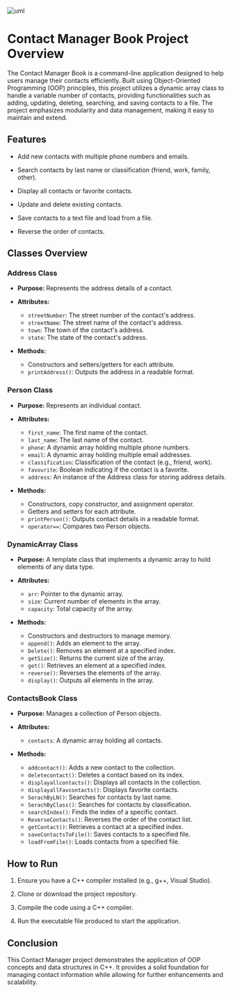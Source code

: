 ![uml](https://github.com/user-attachments/assets/e6f65070-c4a3-4604-bd8e-a8c87db75eac)


# Contact Manager Book Project Overview

The Contact Manager Book is a command-line application designed to help users manage their contacts efficiently. Built using Object-Oriented Programming (OOP) principles, this project utilizes a dynamic array class to handle a variable number of contacts, providing functionalities such as adding, updating, deleting, searching, and saving contacts to a file. The project emphasizes modularity and data management, making it easy to maintain and extend.

## Features

- Add new contacts with multiple phone numbers and emails.

- Search contacts by last name or classification (friend, work, family, other).

- Display all contacts or favorite contacts.

- Update and delete existing contacts.

- Save contacts to a text file and load from a file.

- Reverse the order of contacts.

## Classes Overview

### Address Class
- **Purpose:** Represents the address details of a contact.
  
- **Attributes:**
  - `streetNumber`: The street number of the contact's address.
  - `streetName`: The street name of the contact's address.
  - `town`: The town of the contact's address.
  - `state`: The state of the contact's address.

- **Methods:**
  - Constructors and setters/getters for each attribute.
  - `printAddress()`: Outputs the address in a readable format.

### Person Class
- **Purpose:** Represents an individual contact.
  
- **Attributes:**
  - `first_name`: The first name of the contact.
  - `last_name`: The last name of the contact.
  - `phone`: A dynamic array holding multiple phone numbers.
  - `email`: A dynamic array holding multiple email addresses.
  - `classification`: Classification of the contact (e.g., friend, work).
  - `favourite`: Boolean indicating if the contact is a favorite.
  - `address`: An instance of the Address class for storing address details.

- **Methods:**
  - Constructors, copy constructor, and assignment operator.
  - Getters and setters for each attribute.
  - `printPerson()`: Outputs contact details in a readable format.
  - `operator==`: Compares two Person objects.

### DynamicArray Class
- **Purpose:** A template class that implements a dynamic array to hold elements of any data type.
  
- **Attributes:**
  - `arr`: Pointer to the dynamic array.
  - `size`: Current number of elements in the array.
  - `capacity`: Total capacity of the array.

- **Methods:**
  - Constructors and destructors to manage memory.
  - `append()`: Adds an element to the array.
  - `Delete()`: Removes an element at a specified index.
  - `getSize()`: Returns the current size of the array.
  - `get()`: Retrieves an element at a specified index.
  - `reverse()`: Reverses the elements of the array.
  - `display()`: Outputs all elements in the array.

### ContactsBook Class
- **Purpose:** Manages a collection of Person objects.
  
- **Attributes:**
  - `contacts`: A dynamic array holding all contacts.

- **Methods:**
  - `addcontact()`: Adds a new contact to the collection.
  - `deletecontact()`: Deletes a contact based on its index.
  - `displayallcontacts()`: Displays all contacts in the collection.
  - `displayallFavcontacts()`: Displays favorite contacts.
  - `SerachByLN()`: Searches for contacts by last name.
  - `SerachByClass()`: Searches for contacts by classification.
  - `searchIndex()`: Finds the index of a specific contact.
  - `ReverseContacts()`: Reverses the order of the contact list.
  - `getContact()`: Retrieves a contact at a specified index.
  - `saveContactsToFile()`: Saves contacts to a specified file.
  - `loadFromFile()`: Loads contacts from a specified file.

## How to Run

1. Ensure you have a C++ compiler installed (e.g., g++, Visual Studio).

2. Clone or download the project repository.

3. Compile the code using a C++ compiler.

4. Run the executable file produced to start the application.

## Conclusion

This Contact Manager project demonstrates the application of OOP concepts and data structures in C++. It provides a solid foundation for managing contact information while allowing for further enhancements and scalability.
